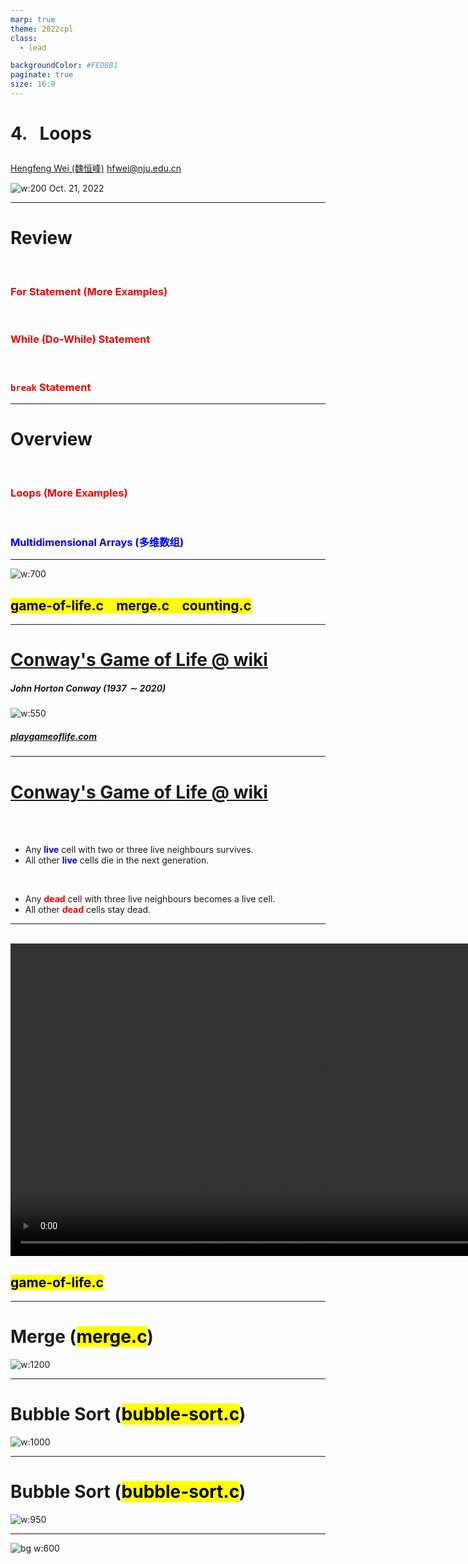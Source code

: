 ```yaml
---
marp: true
theme: 2022cpl
class:
  - lead

backgroundColor: #FED8B1
paginate: true
size: 16:9
---
```

# <p id = "small-caps">4. &nbsp; Loops</p>

[Hengfeng Wei (魏恒峰)](https://hengxin.github.io/)
hfwei@nju.edu.cn

![w:200](figs/C.png)
Oct. 21, 2022

---
# Review
<br>

<font color = red>

### For Statement (More Examples)
<br>

### While (Do-While) Statement
<br>

### `break` Statement
</font>

---
# Overview

<br>

### <font color = red>Loops (More Examples)</font>
<br>

### <font color = blue>Multidimensional Arrays (多维数组)</font>

---
![w:700](figs/lets-code.jpeg)

## <mark>game-of-life.c &ensp; merge.c &ensp; counting.c</mark>

---
# [Conway's Game of Life @ wiki](https://en.wikipedia.org/wiki/Conway%27s_Game_of_Life)

##### John Horton Conway ($1937 \sim 2020$)
![w:550](figs/Conway.jpg)
##### [playgameoflife.com](https://playgameoflife.com/)

---
# [Conway's Game of Life @ wiki](https://en.wikipedia.org/wiki/Conway%27s_Game_of_Life)
<br>
<br>

* Any <font color = blue>**live**</font> cell with two or three live neighbours survives.
* All other <font color = blue>**live**</font> cells die in the next generation.
<br>

* Any <font color = red>**dead**</font> cell with three live neighbours becomes a live cell.
* All other <font color = red>**dead**</font> cells stay dead.

---
<!-- ![w:600](videos/video-logo.jpg) -->
&nbsp;&nbsp;&nbsp;&nbsp;
<video control width = "1000"> <source src="videos/Conway-Game-of-Life.mp4" type = "video/mp4"> </video>
## <mark>game-of-life.c</mark>

---
# Merge (<mark>merge.c</mark>)

![w:1200](figs/merge-arrays.png)

---
# Bubble Sort (<mark>bubble-sort.c</mark>)

![w:1000](figs/bubble-sort.png)

---
# Bubble Sort (<mark>bubble-sort.c</mark>)

![w:950](figs/bubble-sort-wiki.gif)

---
![bg w:600](figs/see-you.jpeg)